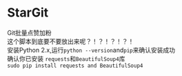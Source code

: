 # StarGit
Git批量点赞加粉
<br/>这个脚本到底要不要放出来呢？！？！？！？！
<br/>安装Python 2.x,运行```python --version```and```pip```来确认安装成功
<br/>确认你已安装 ```requests```和```BeautifulSoup4```库
<br/>```sudo pip install requests and BeautifulSoup4```
